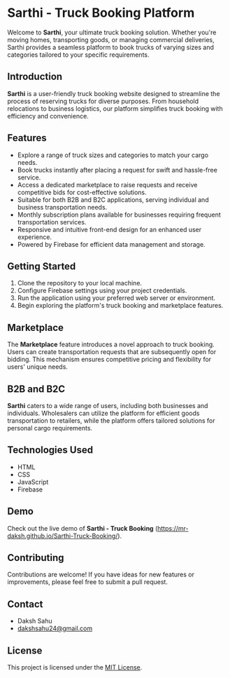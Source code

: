 # Sarthi - Truck Booking Platform

Welcome to **Sarthi**, your ultimate truck booking solution. Whether you're moving homes, transporting goods, or managing commercial deliveries, Sarthi provides a seamless platform to book trucks of varying sizes and categories tailored to your specific requirements.

## Introduction

**Sarthi** is a user-friendly truck booking website designed to streamline the process of reserving trucks for diverse purposes. From household relocations to business logistics, our platform simplifies truck booking with efficiency and convenience.

## Features

- Explore a range of truck sizes and categories to match your cargo needs.
- Book trucks instantly after placing a request for swift and hassle-free service.
- Access a dedicated marketplace to raise requests and receive competitive bids for cost-effective solutions.
- Suitable for both B2B and B2C applications, serving individual and business transportation needs.
- Monthly subscription plans available for businesses requiring frequent transportation services.
- Responsive and intuitive front-end design for an enhanced user experience.
- Powered by Firebase for efficient data management and storage.

## Getting Started

1. Clone the repository to your local machine.
2. Configure Firebase settings using your project credentials.
3. Run the application using your preferred web server or environment.
4. Begin exploring the platform's truck booking and marketplace features.

## Marketplace

The **Marketplace** feature introduces a novel approach to truck booking. Users can create transportation requests that are subsequently open for bidding. This mechanism ensures competitive pricing and flexibility for users' unique needs.

## B2B and B2C

**Sarthi** caters to a wide range of users, including both businesses and individuals. Wholesalers can utilize the platform for efficient goods transportation to retailers, while the platform offers tailored solutions for personal cargo requirements.

## Technologies Used

- HTML
- CSS
- JavaScript
- Firebase

## Demo

Check out the live demo of **Sarthi - Truck Booking** (https://mr-daksh.github.io/Sarthi-Truck-Booking/).

## Contributing

Contributions are welcome! If you have ideas for new features or improvements, please feel free to submit a pull request.

## Contact

- Daksh Sahu
- dakshsahu24@gmail.com

## License

This project is licensed under the [MIT License](LICENSE).


